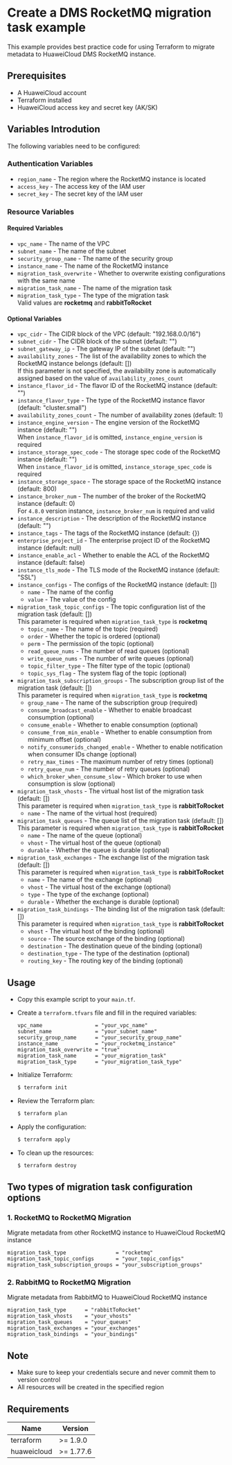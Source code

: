 # Create a DMS RocketMQ migration task example

This example provides best practice code for using Terraform to migrate metadata to HuaweiCloud DMS RocketMQ instance.

## Prerequisites

* A HuaweiCloud account
* Terraform installed
* HuaweiCloud access key and secret key (AK/SK)

## Variables Introdution

The following variables need to be configured:

### Authentication Variables

* `region_name` - The region where the RocketMQ instance is located
* `access_key` - The access key of the IAM user
* `secret_key` - The secret key of the IAM user

### Resource Variables

#### Required Variables

* `vpc_name` - The name of the VPC
* `subnet_name` - The name of the subnet
* `security_group_name` - The name of the security group
* `instance_name` - The name of the RocketMQ instance
* `migration_task_overwrite` - Whether to overwrite existing configurations with the same name
* `migration_task_name` - The name of the migration task
* `migration_task_type` - The type of the migration task  
  Valid values are **rocketmq** and **rabbitToRocket**

#### Optional Variables

* `vpc_cidr` - The CIDR block of the VPC (default: "192.168.0.0/16")
* `subnet_cidr` - The CIDR block of the subnet (default: "")
* `subnet_gateway_ip` - The gateway IP of the subnet (default: "")
* `availability_zones` - The list of the availability zones to which the RocketMQ instance belongs (default: [])  
  If this parameter is not specified, the availability zone is automatically assigned based on the value
  of `availability_zones_count`
* `instance_flavor_id` - The flavor ID of the RocketMQ instance (default: "")
* `instance_flavor_type` - The type of the RocketMQ instance flavor (default: "cluster.small")
* `availability_zones_count` - The number of availability zones (default: 1)
* `instance_engine_version` - The engine version of the RocketMQ instance (default: "")  
  When `instance_flavor_id` is omitted, `instance_engine_version` is required
* `instance_storage_spec_code` - The storage spec code of the RocketMQ instance (default: "")  
  When `instance_flavor_id` is omitted, `instance_storage_spec_code` is required
* `instance_storage_space` - The storage space of the RocketMQ instance (default: 800)
* `instance_broker_num` - The number of the broker of the RocketMQ instance (default: 0)  
  For `4.8.0` version instance, `instance_broker_num` is required and valid
* `instance_description` - The description of the RocketMQ instance (default: "")
* `instance_tags` - The tags of the RocketMQ instance (default: {})
* `enterprise_project_id` - The enterprise project ID of the RocketMQ instance (default: null)
* `instance_enable_acl` - Whether to enable the ACL of the RocketMQ instance (default: false)
* `instance_tls_mode` - The TLS mode of the RocketMQ instance (default: "SSL")
* `instance_configs` - The configs of the RocketMQ instance (default: [])
  - `name` - The name of the config
  - `value` - The value of the config
* `migration_task_topic_configs` - The topic configuration list of the migration task (default: [])  
  This parameter is required when `migration_task_type` is **rocketmq**
  - `topic_name` - The name of the topic (required)
  - `order` - Whether the topic is ordered (optional)
  - `perm` - The permission of the topic (optional)
  - `read_queue_nums` - The number of read queues (optional)
  - `write_queue_nums` - The number of write queues (optional)
  - `topic_filter_type` - The filter type of the topic (optional)
  - `topic_sys_flag` - The system flag of the topic (optional)
* `migration_task_subscription_groups` - The subscription group list of the migration task (default: [])  
  This parameter is required when `migration_task_type` is **rocketmq**
  - `group_name` - The name of the subscription group (required)
  - `consume_broadcast_enable` - Whether to enable broadcast consumption (optional)
  - `consume_enable` - Whether to enable consumption (optional)
  - `consume_from_min_enable` - Whether to enable consumption from minimum offset (optional)
  - `notify_consumerids_changed_enable` - Whether to enable notification when consumer IDs change (optional)
  - `retry_max_times` - The maximum number of retry times (optional)
  - `retry_queue_num` - The number of retry queues (optional)
  - `which_broker_when_consume_slow` - Which broker to use when consumption is slow (optional)
* `migration_task_vhosts` - The virtual host list of the migration task (default: [])  
  This parameter is required when `migration_task_type` is **rabbitToRocket**
  - `name` - The name of the virtual host (required)
* `migration_task_queues` - The queue list of the migration task (default: [])  
  This parameter is required when `migration_task_type` is **rabbitToRocket**
  - `name` - The name of the queue (optional)
  - `vhost` - The virtual host of the queue (optional)
  - `durable` - Whether the queue is durable (optional)
* `migration_task_exchanges` - The exchange list of the migration task (default: [])  
  This parameter is required when `migration_task_type` is **rabbitToRocket**
  - `name` - The name of the exchange (optional)
  - `vhost` - The virtual host of the exchange (optional)
  - `type` - The type of the exchange (optional)
  - `durable` - Whether the exchange is durable (optional)
* `migration_task_bindings` - The binding list of the migration task (default: [])  
  This parameter is required when `migration_task_type` is **rabbitToRocket**
  - `vhost` - The virtual host of the binding (optional)
  - `source` - The source exchange of the binding (optional)
  - `destination` - The destination queue of the binding (optional)
  - `destination_type` - The type of the destination (optional)
  - `routing_key` - The routing key of the binding (optional)

## Usage

* Copy this example script to your `main.tf`.

* Create a `terraform.tfvars` file and fill in the required variables:

  ```hcl
  vpc_name                 = "your_vpc_name"
  subnet_name              = "your_subnet_name"
  security_group_name      = "your_security_group_name"
  instance_name            = "your_rocketmq_instance"
  migration_task_overwrite = "true"
  migration_task_name      = "your_migration_task"
  migration_task_type      = "your_migration_task_type"
  ```

* Initialize Terraform:

  ```bash
  $ terraform init
  ```

* Review the Terraform plan:

  ```bash
  $ terraform plan
  ```

* Apply the configuration:

  ```bash
  $ terraform apply
  ```

* To clean up the resources:

  ```bash
  $ terraform destroy
  ```

## Two types of migration task configuration options

### 1. RocketMQ to RocketMQ Migration

Migrate metadata from other RocketMQ instance to HuaweiCloud RocketMQ instance

```hcl
migration_task_type                = "rocketmq"
migration_task_topic_configs       = "your_topic_configs"
migration_task_subscription_groups = "your_subscription_groups"
```

### 2. RabbitMQ to RocketMQ Migration

Migrate metadata from RabbitMQ to HuaweiCloud RocketMQ instance

```hcl
migration_task_type      = "rabbitToRocket"
migration_task_vhosts    = "your_vhosts"
migration_task_queues    = "your_queues"
migration_task_exchanges = "your_exchanges"
migration_task_bindings  = "your_bindings"
```

## Note

* Make sure to keep your credentials secure and never commit them to version control
* All resources will be created in the specified region

## Requirements

| Name | Version |
| ---- | ---- |
| terraform | >= 1.9.0 |
| huaweicloud | >= 1.77.6 |
